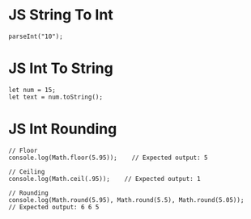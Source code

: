# JS String To Int

```JS
parseInt("10");
```

# JS Int To String

```JS
let num = 15;  
let text = num.toString();
```

# JS Int Rounding

```JS
// Floor
console.log(Math.floor(5.95));    // Expected output: 5

// Ceiling
console.log(Math.ceil(.95));    // Expected output: 1

// Rounding
console.log(Math.round(5.95), Math.round(5.5), Math.round(5.05));
// Expected output: 6 6 5
```

